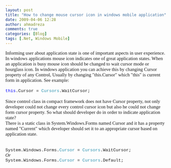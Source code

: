 ```yaml
---
layout: post
title: "How to change mouse cursor icon in windows mobile application"
date: 2009-04-06 12:28
author: ahmadreza
comments: true
categories: [Blog]
tags: [.Net, Windows Mobile]
---
```

<p style="font-family:Calibri;font-size:11pt;margin:0;">Informing user about application state is one of important aspects in user experience. In windows applications mouse icon indicates one of great application states. When an application is busy mouse icon should be changed to wait cursor mode or hourglass icon. In windows application you can achieve this by changing Cursor property of any Control, Usually by changing "this.Cursor" which "this" is current form in application. See example:

<p style="font-family:Calibri;font-size:11pt;margin:0;">&nbsp;

<p style="font-family:'Courier New';font-size:10pt;margin:0;"><span style="color:blue;">this</span>.Cursor = <span style="color:#2b91af;">Cursors</span>.WaitCursor;

<p style="font-family:Calibri;font-size:11pt;margin:0;">&nbsp;

<p style="font-family:Calibri;font-size:11pt;margin:0;">Since control class in compact framework does not have Cursor property, not only developer could not change every control cursor icon but also he could not change form cursor property. So what should developer do in order to indicate application state?

<p style="font-family:Calibri;font-size:11pt;margin:0;">There is a static class in System.Windows.Forms named Cursor and it has a property named "Current" which developer should set it to an appropriate cursor based on application state.

<p style="font-family:Calibri;font-size:11pt;margin:0;">&nbsp;

<p style="font-family:Calibri;font-size:11pt;margin:0;">&nbsp;

<p style="font-family:'Courier New';font-size:10pt;margin:0;">System.Windows.Forms.<span style="color:#2b91af;">Cursor</span> = <span style="color:#2b91af;">Cursors</span>.WaitCursor;

<p style="font-style:italic;font-family:Calibri;font-size:11pt;margin:0;">Or

<p style="font-family:'Courier New';font-size:10pt;margin:0;">System.Windows.Forms.<span style="color:#2b91af;">Cursor</span> = <span style="color:#2b91af;">Cursors</span>.Default;

